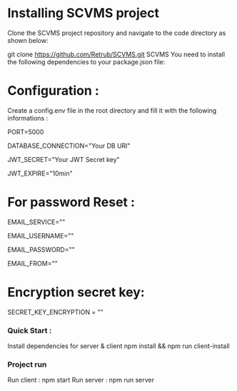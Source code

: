 
# Installing SCVMS project
Clone the SCVMS project repository and navigate to the code directory as shown below:

git clone https://github.com/Retrub/SCVMS.git
SCVMS
You need to install the following dependencies to your package.json file:

# Configuration :
Create a config.env file in the root directory and fill it with the following informations :

PORT=5000

DATABASE_CONNECTION="Your DB URI"

JWT_SECRET="Your JWT Secret key"

JWT_EXPIRE="10min"

# For password Reset :
EMAIL_SERVICE=""

EMAIL_USERNAME=""

EMAIL_PASSWORD=""

EMAIL_FROM=""

 # Encryption secret key:
 SECRET_KEY_ENCRYPTION = ""
 
 ### Quick Start :
Install dependencies for server & client
npm install && npm run client-install

### Project run
 Run client : npm start
 Run server : npm run server
